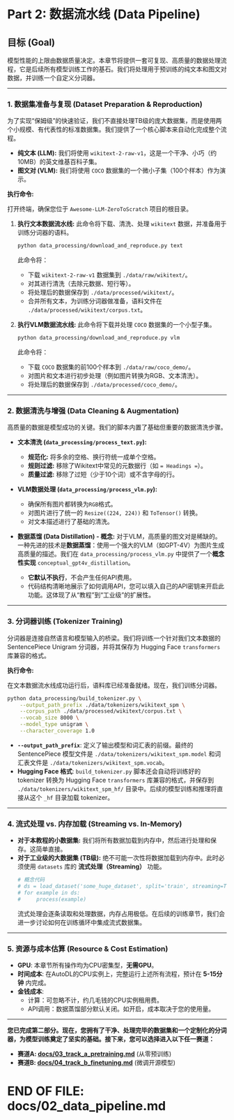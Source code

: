 # Part 2: 数据流水线 (Data Pipeline)

## 目标 (Goal)

模型性能的上限由数据质量决定。本章节将提供一套可复现、高质量的数据处理流程，它是后续所有模型训练工作的基石。我们将处理用于预训练的纯文本和图文对数据，并训练一个自定义分词器。

---

### 1. 数据集准备与复现 (Dataset Preparation & Reproduction)

为了实现“保姆级”的快速验证，我们不直接处理TB级的庞大数据集，而是使用两个小规模、有代表性的标准数据集。我们提供了一个核心脚本来自动化完成整个流程。

*   **纯文本 (LLM):** 我们将使用 `wikitext-2-raw-v1`，这是一个干净、小巧（约10MB）的英文维基百科子集。
*   **图文对 (VLM):** 我们将使用 `COCO` 数据集的一个微小子集（100个样本）作为演示。

**执行命令:**

打开终端，确保您位于 `Awesome-LLM-ZeroToScratch` 项目的根目录。

1.  **执行文本数据流水线:**
    此命令将下载、清洗、处理 `wikitext` 数据，并准备用于训练分词器的语料。
    ```bash
    python data_processing/download_and_reproduce.py text
    ```
    此命令将：
    *   下载 `wikitext-2-raw-v1` 数据集到 `./data/raw/wikitext/`。
    *   对其进行清洗（去除元数据、短行等）。
    *   将处理后的数据保存到 `./data/processed/wikitext/`。
    *   合并所有文本，为训练分词器做准备，语料文件在 `./data/processed/wikitext/corpus.txt`。

2.  **执行VLM数据流水线:**
    此命令将下载并处理 `COCO` 数据集的一个小型子集。
    ```bash
    python data_processing/download_and_reproduce.py vlm
    ```
    此命令将：
    *   下载 `COCO` 数据集的前100个样本到 `./data/raw/coco_demo/`。
    *   对图片和文本进行初步处理（例如图片转换为RGB、文本清洗）。
    *   将处理后的数据保存到 `./data/processed/coco_demo/`。

---

### 2. 数据清洗与增强 (Data Cleaning & Augmentation)

高质量的数据是模型成功的关键。我们的脚本内置了基础但重要的数据清洗步骤。

*   **文本清洗 (`data_processing/process_text.py`):**
    *   **规范化:** 将多余的空格、换行符统一成单个空格。
    *   **规则过滤:** 移除了Wikitext中常见的元数据行（如 `= Headings =`）。
    *   **质量过滤:** 移除了过短（少于10个词）或不含字母的行。

*   **VLM数据处理 (`data_processing/process_vlm.py`):**
    *   确保所有图片都转换为`RGB`格式。
    *   对图片进行了统一的 `Resize((224, 224))` 和 `ToTensor()` 转换。
    *   对文本描述进行了基础的清洗。

*   **数据蒸馏 (Data Distillation) - 概念:**
    对于VLM，高质量的图文对是稀缺的。一种先进的技术是**数据蒸馏**：使用一个强大的VLM（如GPT-4V）为图片生成高质量的描述。我们在 `data_processing/process_vlm.py` 中提供了一个**概念性实现** `conceptual_gpt4v_distillation`。
    *   **它默认不执行**，不会产生任何API费用。
    *   代码结构清晰地展示了如何调用API，您可以填入自己的API密钥来开启此功能。这体现了从“教程”到“工业级”的扩展性。

---

### 3. 分词器训练 (Tokenizer Training)

分词器是连接自然语言和模型输入的桥梁。我们将训练一个针对我们文本数据的 SentencePiece Unigram 分词器，并将其保存为 Hugging Face `transformers` 库兼容的格式。

**执行命令:**

在文本数据流水线成功运行后，语料库已经准备就绪。现在，我们训练分词器。

```bash
python data_processing/build_tokenizer.py \
    --output_path_prefix ./data/tokenizers/wikitext_spm \
    --corpus_path ./data/processed/wikitext/corpus.txt \
    --vocab_size 8000 \
    --model_type unigram \
    --character_coverage 1.0
```

*   **`--output_path_prefix`**: 定义了输出模型和词汇表的前缀。最终的 SentencePiece 模型文件是 `./data/tokenizers/wikitext_spm.model` 和词汇表文件是 `./data/tokenizers/wikitext_spm.vocab`。
*   **Hugging Face 格式**: `build_tokenizer.py` 脚本还会自动将训练好的 tokenizer 转换为 Hugging Face `transformers` 库兼容的格式，并保存到 `./data/tokenizers/wikitext_spm_hf/` 目录中。后续的模型训练和推理将直接从这个 `_hf` 目录加载 tokenizer。

---

### 4. 流式处理 vs. 内存加载 (Streaming vs. In-Memory)

*   **对于本教程的小数据集:** 我们将所有数据加载到内存中，然后进行处理和保存。这简单直接。
*   **对于工业级的大数据集 (TB级):** 绝不可能一次性将数据加载到内存中。此时必须使用 `datasets` 库的 **流式处理（Streaming）** 功能。
    ```python
    # 概念代码
    # ds = load_dataset('some_huge_dataset', split='train', streaming=True)
    # for example in ds:
    #     process(example)
    ```
    流式处理会逐条读取和处理数据，内存占用极低。在后续的训练章节，我们会进一步讨论如何在训练循环中集成流式数据集。

---

### 5. 资源与成本估算 (Resource & Cost Estimation)

*   **GPU**: 本章节所有操作均为CPU密集型，**无需GPU**。
*   **时间成本**: 在AutoDL的CPU实例上，完整运行上述所有流程，预计在 **5-15分钟** 内完成。
*   **金钱成本**:
    *   计算：可忽略不计，约几毛钱的CPU实例租用费。
    *   API调用：数据蒸馏部分默认关闭。如开启，成本取决于您的使用量。

---
**您已完成第二部分。现在，您拥有了干净、处理完毕的数据集和一个定制化的分词器，为模型训练奠定了坚实的基础。接下来，您可以选择进入以下任一赛道：**

*   **赛道A: [docs/03_track_a_pretraining.md](./docs/03_track_a_pretraining.md)** (从零预训练)
*   **赛道B: [docs/04_track_b_finetuning.md](./docs/04_track_b_finetuning.md)** (微调开源模型)

# END OF FILE: docs/02_data_pipeline.md
